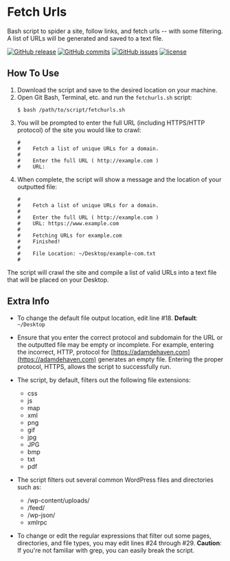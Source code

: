 # Fetch Urls
Bash script to spider a site, follow links, and fetch urls -- with some filtering. A list of URLs will be generated and saved to a text file.

[![GitHub release](https://img.shields.io/github/release/adamdehaven/fetchurls.svg?maxAge=3600)](https://github.com/adamdehaven/fetchurls/archive/master.zip)
[![GitHub commits](https://img.shields.io/github/commits-since/adamdehaven/fetchurls/v1.0.svg?maxAge=3600)](https://github.com/adamdehaven/fetchurls/compare/v1.0...master)
[![GitHub issues](https://img.shields.io/github/issues/adamdehaven/fetchurls.svg?maxAge=3600)](https://github.com/adamdehaven/fetchurls/issues)
[![license](https://img.shields.io/github/license/adamdehaven/fetchurls.svg?maxAge=3600)](https://raw.githubusercontent.com/adamdehaven/fetchurls/master/LICENSE)

## How To Use

1. Download the script and save to the desired location on your machine.
2. Open Git Bash, Terminal, etc. and run the `fetchurls.sh` script:
    ```shell
    $ bash /path/to/script/fetchurls.sh
    ```
3. You will be prompted to enter the full URL (including HTTPS/HTTP protocol) of the site you would like to crawl:
    ```shell
    #
    #    Fetch a list of unique URLs for a domain.
    #
    #    Enter the full URL ( http://example.com )
    #    URL:
    ```
4. When complete, the script will show a message and the location of your outputted file:
    ```shell
    #
    #    Fetch a list of unique URLs for a domain.
    #
    #    Enter the full URL ( http://example.com )
    #    URL: https://www.example.com
    #
    #    Fetching URLs for example.com
    #    Finished!
    #
    #    File Location: ~/Desktop/example-com.txt
    #
    ```

The script will crawl the site and compile a list of valid URLs into a text file that will be placed on your Desktop.

## Extra Info

* To change the default file output location, edit line #18. **Default**: `~/Desktop`

* Ensure that you enter the correct protocol and subdomain for the URL or the outputted file may be empty or incomplete. For example, entering the incorrect, HTTP, protocol for [https://adamdehaven.com](https://adamdehaven.com) generates an empty file. Entering the proper protocol, HTTPS, allows the script to successfully run.

* The script, by default, filters out the following file extensions:
    * css
    * js
    * map
    * xml
    * png
    * gif
    * jpg
    * JPG
    * bmp
    * txt
    * pdf

* The script filters out several common WordPress files and directories such as:
    * /wp-content/uploads/
    * /feed/
    * /wp-json/
    * xmlrpc

* To change or edit the regular expressions that filter out some pages, directories, and file types, you may edit lines #24 through #29. **Caution**: If you're not familiar with grep, you can easily break the script.